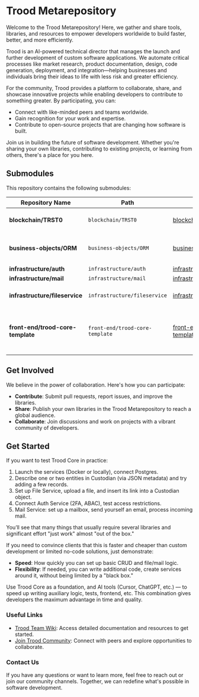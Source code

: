 # Trood Metarepository

Welcome to the Trood Metarepository! Here, we gather and share tools, libraries, and resources to empower developers worldwide to build faster, better, and more efficiently.

Trood is an AI-powered technical director that manages the launch and further development of custom software applications. We automate critical processes like market research, product documentation, design, code generation, deployment, and integration—helping businesses and individuals bring their ideas to life with less risk and greater efficiency.

For the community, Trood provides a platform to collaborate, share, and showcase innovative projects while enabling developers to contribute to something greater. By participating, you can:

- Connect with like-minded peers and teams worldwide.
- Gain recognition for your work and expertise.
- Contribute to open-source projects that are changing how software is built.

Join us in building the future of software development. Whether you're sharing your own libraries, contributing to existing projects, or learning from others, there's a place for you here.

## Submodules

This repository contains the following submodules:

| Repository Name                   | Path                            | URL                                                                              | Description                                                  |
| --------------------------------- | ------------------------------- | -------------------------------------------------------------------------------- | ------------------------------------------------------------ |
| **blockchain/TRST0**              | `blockchain/TRST0`              | [blockchain/TRST0](https://github.com/TroodInc/TRST0)                            | Trood Revenue Share Token                                    |
| **business-objects/ORM**          | `business-objects/ORM`          | [business-objects/ORM](https://github.com/TroodInc/custodian)                    | Custorian, fast PostgreSQL ORM                               |
| **infrastructure/auth**           | `infrastructure/auth`           | [infrastructure/auth](https://github.com/TroodInc/trood-auth)                    | Trood Auth                                                   |
| **infrastructure/mail**           | `infrastructure/mail`           | [infrastructure/mail](https://github.com/TroodInc/trood-mail)                    | Mail Service                                                 |
| **infrastructure/fileservice**    | `infrastructure/fileservice`    | [infrastructure/fileservice](https://github.com/TroodInc/trood-fileservice)      | A lightweight file service                                   |
| **front-end/trood-core-template** | `front-end/trood-core-template` | [front-end/trood-core-template](https://github.com/TroodInc/trood-core-template) | React/Redux Front-End Boilerplate for Trood Business Objects |

## Get Involved

We believe in the power of collaboration. Here's how you can participate:

- **Contribute**: Submit pull requests, report issues, and improve the libraries.
- **Share**: Publish your own libraries in the Trood Metarepository to reach a global audience.
- **Collaborate**: Join discussions and work on projects with a vibrant community of developers.

## Get Started

If you want to test Trood Core in practice:

1. Launch the services (Docker or locally), connect Postgres.
2. Describe one or two entities in Custodian (via JSON metadata) and try adding a few records.
3. Set up File Service, upload a file, and insert its link into a Custodian object.
4. Connect Auth Service (2FA, ABAC), test access restrictions.
5. Mail Service: set up a mailbox, send yourself an email, process incoming mail.

You’ll see that many things that usually require several libraries and significant effort "just work" almost "out of the box."

If you need to convince clients that this is faster and cheaper than custom development or limited no-code solutions, just demonstrate:

- **Speed**: How quickly you can set up basic CRUD and file/mail logic.
- **Flexibility**: If needed, you can write additional code, create services around it, without being limited by a "black box."

Use Trood Core as a foundation, and AI tools (Cursor, ChatGPT, etc.) — to speed up writing auxiliary logic, tests, frontend, etc. This combination gives developers the maximum advantage in time and quality.

### Useful Links

- [Trood Team Wiki](https://trood.com/teamspace): Access detailed documentation and resources to get started.
- [Join Trood Community](https://trood.com/launchpad): Connect with peers and explore opportunities to collaborate.

### Contact Us

If you have any questions or want to learn more, feel free to reach out or join our community channels. Together, we can redefine what's possible in software development.
